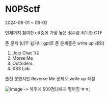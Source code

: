 # N0PSctf

2024-06-01 ~ 06-02

현재까지 참여한 ctf중에 가장 높은 점수를 획득한 CTF

푼 문제 (너무 쉽거나 gpt로 푼 문제들은 write up 제외)
1. Jojo Chat 1/2
2. Morse Me
3. OutSiders
4. XSS Lab

풀진 못했지만 Reverse Me 문제도 write up 작성


![image](https://github.com/DA2RIM/N0PSctf/assets/171825457/31de27c5-2a39-4d1d-b107-5e39b667302c)
-> 이후에 900점대까지 떨어짐 ㅎㅎ;
